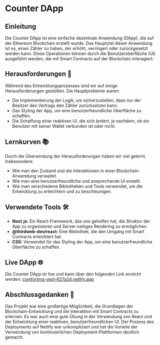 # Counter DApp

## Einleitung

Die Counter DApp ist eine einfache dezentrale Anwendung (DApp), die auf der Ethereum Blockchain erstellt wurde. Das Hauptziel dieser Anwendung ist es, einen Zähler zu haben, der erhöht, verringert oder zurückgesetzt werden kann. Diese Operationen können durch die Benutzeroberfläche (UI) ausgeführt werden, die mit Smart Contracts auf der Blockchain interagiert.

## Herausforderungen 🧗

Während des Entwicklungsprozesses sind wir auf einige Herausforderungen gestoßen. Die Hauptprobleme waren:

- Die Implementierung der Logik, um sicherzustellen, dass nur der Besitzer des Vertrags den Zähler zurücksetzen kann.
- Das Styling der App, um eine benutzerfreundliche Oberfläche zu schaffen.
- Die Schaffung einer reaktiven UI, die sich ändert, je nachdem, ob ein Benutzer mit seiner Wallet verbunden ist oder nicht.

## Lernkurven 📚

Durch die Überwindung der Herausforderungen haben wir viel gelernt, insbesondere:

- Wie man den Zustand und die Interaktionen in einer Blockchain-Anwendung verwaltet.
- Wie man eine benutzerfreundliche und ansprechende UI erstellt.
- Wie man verschiedene Bibliotheken und Tools verwendet, um die Entwicklung zu erleichtern und zu beschleunigen.

## Verwendete Tools 🛠️

- **Next.js:** Ein React-Framework, das uns geholfen hat, die Struktur der App zu organisieren und Server-seitiges Rendering zu ermöglichen.
- **@thirdweb-dev/react:** Eine Bibliothek, die den Umgang mit Smart Contracts erleichtert hat.
- **CSS:** Verwendet für das Styling der App, um eine benutzerfreundliche Oberfläche zu schaffen.

## Live DApp 🌐

Die Counter DApp ist live und kann über den folgenden Link erreicht werden: [comforting-yeot-627a2d.netlify.app](https://comforting-yeot-627a2d.netlify.app)

## Abschlussgedanken 🤔

Das Projekt war eine großartige Möglichkeit, die Grundlagen der Blockchain-Entwicklung und die Interaktion mit Smart Contracts zu erlernen. Es war auch eine gute Übung in der Verwendung von React und der Entwicklung einer reaktiven, benutzerfreundlichen UI. Der Prozess des Deployments auf Netlify war unkompliziert und hat die Vorteile der Verwendung von kontinuierlichen Deployment-Plattformen deutlich gemacht.
